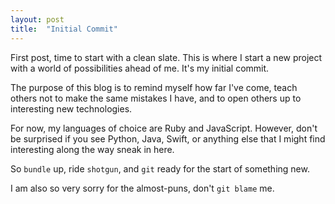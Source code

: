 ```yaml
---
layout: post
title:  "Initial Commit"
---
```


First post, time to start with a clean slate.  This is where I start a new project with a world of possibilities ahead of me.  It's my initial commit.

The purpose of this blog is to remind myself how far I've come, teach others not to make the same mistakes I have, and to open others up to interesting new technologies.

For now, my languages of choice are Ruby and JavaScript.  However, don't be surprised if you see Python, Java, Swift, or anything else that I might find interesting along the way sneak in here.

So `bundle` up, ride `shotgun`, and `git` ready for the start of something new.

I am also so very sorry for the almost-puns, don't `git blame` me.